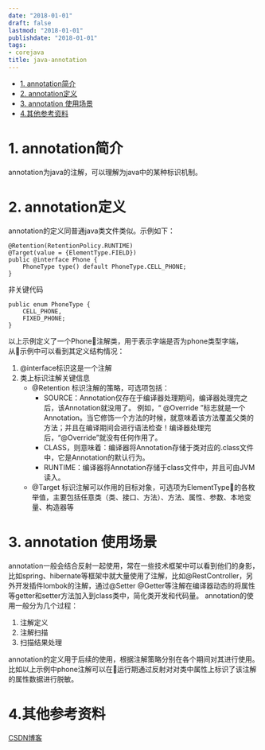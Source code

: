 ```yaml
---
date: "2018-01-01"
draft: false
lastmod: "2018-01-01"
publishdate: "2018-01-01"
tags:
- corejava
title: java-annotation
---
```

<!-- TOC -->

- [1. annotation简介](#1-annotation简介)
- [2. annotation定义](#2-annotation定义)
- [3. annotation 使用场景](#3-annotation-使用场景)
- [4.其他参考资料](#4其他参考资料)

<!-- /TOC -->
# 1. annotation简介
annotation为java的注解，可以理解为java中的某种标识机制。

# 2. annotation定义
annotation的定义同普通java类文件类似。示例如下：
```
@Retention(RetentionPolicy.RUNTIME)
@Target(value = {ElementType.FIELD})
public @interface Phone {
    PhoneType type() default PhoneType.CELL_PHONE;
}
```
非关键代码
```
public enum PhoneType {
    CELL_PHONE,
    FIXED_PHONE;
}
```

以上示例定义了一个Phone注解类，用于表示字端是否为phone类型字端，从示例中可以看到其定义结构情况：
1. @interface标识这是一个注解
2. 类上标识注解关键信息
    * @Retention 标识注解的策略，可选项包括：
        * SOURCE：Annotation仅存在于编译器处理期间，编译器处理完之后，该Annotation就没用了。
          例如，“ @Override ”标志就是一个Annotation。当它修饰一个方法的时候，就意味着该方法覆盖父类的方法；并且在编译期间会进行语法检查！编译器处理完后，“@Override”就没有任何作用了。
        * CLASS，则意味着：编译器将Annotation存储于类对应的.class文件中，它是Annotation的默认行为。
        * RUNTIME：编译器将Annotation存储于class文件中，并且可由JVM读入。
    * @Target 标识注解可以作用的目标对象，可选项为ElementType的各枚举值，主要包括任意类（类、接口、方法）、方法、属性、参数、本地变量、构造器等

# 3. annotation 使用场景
annotation一般会结合反射一起使用，常在一些技术框架中可以看到他们的身影，比如spring、hibernate等框架中就大量使用了注解，比如@RestController，另外开发插件lombok的注解，通过@Setter @Getter等注解在编译器动态的将属性等getter和setter方法加入到class类中，简化类开发和代码量。
annotation的使用一般分为几个过程：
1. 注解定义
2. 注解扫描
3. 扫描结果处理

annotation的定义用于后续的使用，根据注解策略分别在各个期间对其进行使用。比如以上示例中phone注解可以在运行期通过反射对对类中属性上标识了该注解的属性数据进行脱敏。

# 4.其他参考资料
[CSDN博客](https://www.cnblogs.com/skywang12345/p/3344137.html)